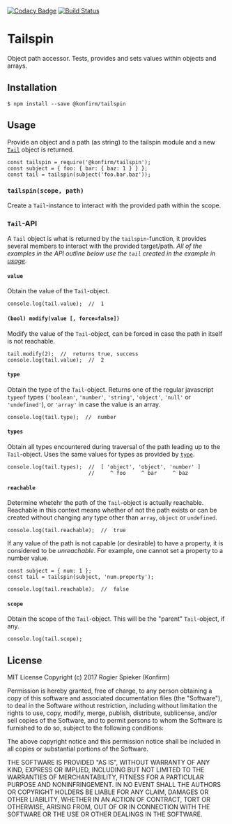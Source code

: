[![Codacy Badge](https://api.codacy.com/project/badge/Grade/7ec829e8719e4e529c231c04662b3d9d)](https://www.codacy.com/app/konfirm/node-tailspin?utm_source=github.com&amp;utm_medium=referral&amp;utm_content=konfirm/node-tailspin&amp;utm_campaign=Badge_Grade)
[![Build Status](https://travis-ci.org/konfirm/node-tailspin.svg?branch=master)](https://travis-ci.org/konfirm/node-tailspin)


# Tailspin
Object path accessor. Tests, provides and sets values within objects and arrays.


## Installation
```
$ npm install --save @konfirm/tailspin
```


## Usage
Provide an object and a path (as string) to the tailspin module and a new [`Tail`](#tail-api) object is returned.

```
const tailspin = require('@konfirm/tailspin');
const subject = { foo: { bar: { baz: 1 } } };
const tail = tailspin(subject('foo.bar.baz'));
```

### `tailspin(scope, path)`
Create a `Tail`-instance to interact with the provided path within the scope.

### `Tail`-API
A `Tail` object is what is returned by the `tailspin`-function, it provides several members to interact with the provided target/path.
_All of the examples in the API outline below use the `tail` created in the example in [usage](#usage)._

#### `value`
Obtain the value of the `Tail`-object.

```
console.log(tail.value);  //  1
```

#### `(bool) modify(value [, force=false])`
Modify the value of the `Tail`-object, can be forced in case the path in itself is not reachable.

```
tail.modify(2);  //  returns true, success
console.log(tail.value);  //  2
```

#### `type`
Obtain the type of the `Tail`-object. Returns one of the regular javascript `typeof` types (`'boolean'`, `'number'`, `'string'`, `'object'`, `'null'` or `'undefined'`), or `'array'` in case the value is an array.

```
console.log(tail.type);  //  number
```

#### `types`
Obtain all types encountered during traversal of the path leading up to the `Tail`-object. Uses the same values for types as provided by [`type`](#type).

```
console.log(tail.types);  //  [ 'object', 'object', 'number' ]
                          //     ^ foo     ^ bar     ^ baz
```

#### `reachable`
Determine whetehr the path of the `Tail`-object is actually reachable. Reachable in this context means whether of not the path exists or can be created without changing any type other than `array`, `object` or `undefined`.


```
console.log(tail.reachable);  //  true
```

If any value of the path is not capable (or desirable) to have a property, it is considered to be _unreachable_. For example, one cannot set a property to a number value.

```
const subject = { num: 1 };
const tail = tailspin(subject, 'num.property');

console.log(tail.reachable);  //  false
```

#### `scope`
Obtain the scope of the `Tail`-object. This will be the "parent" `Tail`-object, if any.

```
console.log(tail.scope);
```


## License
MIT License
Copyright (c) 2017 Rogier Spieker (Konfirm)

Permission is hereby granted, free of charge, to any person obtaining a copy of this software and associated documentation files (the "Software"), to deal in the Software without restriction, including without limitation the rights to use, copy, modify, merge, publish, distribute, sublicense, and/or sell copies of the Software, and to permit persons to whom the Software is furnished to do so, subject to the following conditions:

The above copyright notice and this permission notice shall be included in all copies or substantial portions of the Software.

THE SOFTWARE IS PROVIDED "AS IS", WITHOUT WARRANTY OF ANY KIND, EXPRESS OR IMPLIED, INCLUDING BUT NOT LIMITED TO THE WARRANTIES OF MERCHANTABILITY, FITNESS FOR A PARTICULAR PURPOSE AND NONINFRINGEMENT. IN NO EVENT SHALL THE AUTHORS OR COPYRIGHT HOLDERS BE LIABLE FOR ANY CLAIM, DAMAGES OR OTHER LIABILITY, WHETHER IN AN ACTION OF CONTRACT, TORT OR OTHERWISE, ARISING FROM, OUT OF OR IN CONNECTION WITH THE SOFTWARE OR THE USE OR OTHER DEALINGS IN THE SOFTWARE.
